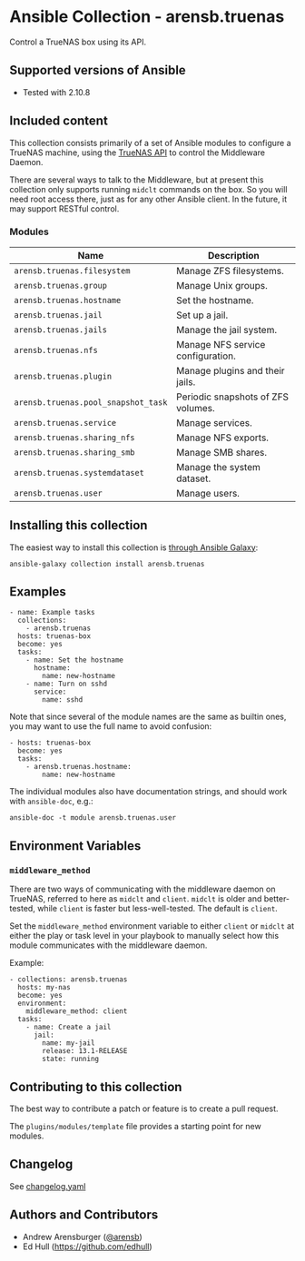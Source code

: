# Ansible Collection - arensb.truenas

Control a TrueNAS box using its API.

## Supported versions of Ansible
- Tested with 2.10.8

## Included content

This collection consists primarily of a set of Ansible modules to
configure a TrueNAS machine, using the
[TrueNAS API](https://www.truenas.com/docs/api/websocket.html)
to control the Middleware Daemon.

There are several ways to talk to the Middleware, but at present this
collection only supports running `midclt` commands on the box. So you
will need root access there, just as for any other Ansible client. In
the future, it may support RESTful control.

### Modules
Name                                | Description
----------------------------------- | ------------------
`arensb.truenas.filesystem`         | Manage ZFS filesystems.
`arensb.truenas.group`              | Manage Unix groups.
`arensb.truenas.hostname`           | Set the hostname.
`arensb.truenas.jail`               | Set up a jail.
`arensb.truenas.jails`              | Manage the jail system.
`arensb.truenas.nfs`                | Manage NFS service configuration.
`arensb.truenas.plugin`             | Manage plugins and their jails.
`arensb.truenas.pool_snapshot_task` | Periodic snapshots of ZFS volumes.
`arensb.truenas.service`            | Manage services.
`arensb.truenas.sharing_nfs`        | Manage NFS exports.
`arensb.truenas.sharing_smb`        | Manage SMB shares.
`arensb.truenas.systemdataset`      | Manage the system dataset.
`arensb.truenas.user`               | Manage users.

## Installing this collection

The easiest way to install this collection is
[through Ansible Galaxy](https://galaxy.ansible.com/arensb/truenas):

    ansible-galaxy collection install arensb.truenas

<!--
If you want a git repository, e.g., for development:

1. Pick a directory `/my/collections/ansible_collections` to put the collection in.
2. Make sure that in your `ansible.cfg`, you have
 -->

## Examples

    - name: Example tasks
      collections:
        - arensb.truenas
      hosts: truenas-box
      become: yes
      tasks:
        - name: Set the hostname
          hostname:
            name: new-hostname
        - name: Turn on sshd
          service:
            name: sshd

Note that since several of the module names are the same as builtin
ones, you may want to use the full name to avoid confusion:

    - hosts: truenas-box
      become: yes
      tasks:
        - arensb.truenas.hostname:
            name: new-hostname

The individual modules also have documentation strings, and should work with
`ansible-doc`, e.g.:

    ansible-doc -t module arensb.truenas.user

## Environment Variables

### `middleware_method`

There are two ways of communicating with the middleware daemon on
TrueNAS, referred to here as `midclt` and `client`. `midclt` is older
and better-tested, while `client` is faster but less-well-tested. The
default is `client`.

Set the `middleware_method` environment variable to either `client` or
`midclt` at either the play or task level in your playbook to manually
select how this module communicates with the middleware daemon.

Example:

    - collections: arensb.truenas
      hosts: my-nas
      become: yes
      environment:
        middleware_method: client
      tasks:
        - name: Create a jail
          jail:
            name: my-jail
            release: 13.1-RELEASE
            state: running

## Contributing to this collection
The best way to contribute a patch or feature is to create a pull request.

The `plugins/modules/template` file provides a starting point for new modules.

## Changelog
See [changelog.yaml](changelogs/changelog.yaml)

## Authors and Contributors

- Andrew Arensburger ([@arensb](https://mastodon.social/@arensb))
- Ed Hull (https://github.com/edhull)
